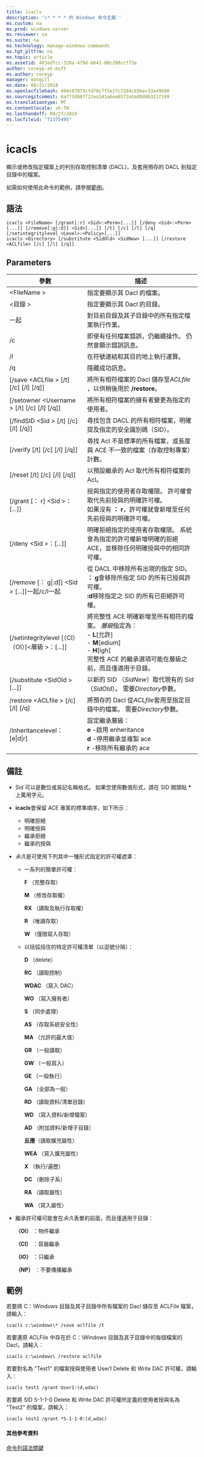 ```yaml
---
title: icacls
description: '\* * * * 的 Windows 命令主題 '
ms.custom: na
ms.prod: windows-server
ms.reviewer: na
ms.suite: na
ms.technology: manage-windows-commands
ms.tgt_pltfrm: na
ms.topic: article
ms.assetid: 403edfcc-328a-479d-b641-80c290ccf73e
author: coreyp-at-msft
ms.author: coreyp
manager: dongill
ms.date: 08/21/2018
ms.openlocfilehash: 494c87073cfd78c7f5e17c72d4c65bec33a49b98
ms.sourcegitcommit: 6aff3d88ff22ea141a6ea6572a5ad8dd6321f199
ms.translationtype: MT
ms.contentlocale: zh-TW
ms.lasthandoff: 09/27/2019
ms.locfileid: "71375495"
---
```

# <a name="icacls"></a>icacls

顯示或修改指定檔案上的判別存取控制清單 (DACL)，及套用預存的 DACL 到指定目錄中的檔案。

如需如何使用此命令的範例，請參閱[範例](#examples)。

## <a name="syntax"></a>語法

```
icacls <FileName> [/grant[:r] <Sid>:<Perm>[...]] [/deny <Sid>:<Perm>[...]] [/remove[:g|:d]] <Sid>[...]] [/t] [/c] [/l] [/q] [/setintegritylevel <Level>:<Policy>[...]]
icacls <Directory> [/substitute <SidOld> <SidNew> [...]] [/restore <ACLfile> [/c] [/l] [/q]]
```

## <a name="parameters"></a>Parameters

|參數|描述|
|---------|-----------|
|\<FileName >|指定要顯示其 Dacl 的檔案。|
|\<目錄 >|指定要顯示其 Dacl 的目錄。|
|一起|對目前目錄及其子目錄中的所有指定檔案執行作業。|
|/c|即使有任何檔案錯誤，仍繼續操作。 仍然會顯示錯誤訊息。|
|/l|在符號連結和其目的地上執行運算。|
|/q|隱藏成功訊息。|
|[/save \<ACLfile > [/t] [/c] [/l] [/q]]|將所有相符檔案的 Dacl 儲存至*ACLfile* ，以供稍後用於 **/restore**。|
|[/setowner \<Username > [/t] [/c] [/l] [/q]]|將所有相符檔案的擁有者變更為指定的使用者。|
|[/findSID \<Sid > [/t] [/c] [/l] [/q]]|尋找包含 DACL 的所有相符檔案，明確提及指定的安全識別碼（SID）。|
|[/verify [/t] [/c] [/l] [/q]]|尋找 Acl 不是標準的所有檔案，或長度與 ACE 不一致的檔案（存取控制專案）計數。|
|[/reset [/t] [/c] [/l] [/q]]|以預設繼承的 Acl 取代所有相符檔案的 Acl。|
|[/grant [： r] \<Sid >：<Perm>[...]]|授與指定的使用者存取權限。 許可權會取代先前授與的明確許可權。</br>如果沒有 **： r**，許可權就會新增至任何先前授與的明確許可權。|
|[/deny \<Sid >：<Perm>[...]]|明確拒絕指定的使用者存取權限。 系統會為指定的許可權新增明確的拒絕 ACE，並移除任何明確授與中的相同許可權。|
|[/remove [： g\|:d]] \<Sid > [...]]一起/c/l一起|從 DACL 中移除所有出現的指定 SID。</br>**： g**會移除所指定 SID 的所有已授與許可權。</br>**:d**移除指定之 SID 的所有已拒絕許可權。|
|[/setintegritylevel [（CI）（OI）]\<層級 >：<Policy>[...]]|將完整性 ACE 明確新增至所有相符的檔案。 *層級*指定為：</br>-   **L**[允許]</br>-   **M**[edium]</br>-   **H**[igh]</br>完整性 ACE 的繼承選項可能在層級之前，而且僅適用于目錄。|
|[/substitute \<SidOld > <SidNew> [...]]|以新的 SID （*SidNew*）取代現有的 Sid （*SidOld*）。 需要*Directory*參數。|
|/restore \<ACLfile > [/c] [/l] [/q]|將預存的 Dacl 從*ACLfile*套用至指定目錄中的檔案。 需要*Directory*參數。|
|/inheritancelevel： [e\|d\|r]|設定繼承層級： <br>  **e** -啟用 enheritance <br>**d** -停用繼承並複製 ace <br>**r** -移除所有繼承的 ace

## <a name="remarks"></a>備註

-   Sid 可以是數位或易記名稱格式。 如果您使用數值形式，請在 SID 開頭貼 **&#42;** 上萬用字元。
-   **icacls**會保留 ACE 專案的標準順序，如下所示：  
    -   明確拒絕
    -   明確授與
    -   繼承拒絕
    -   繼承的授與
-   *永久*是可使用下列其中一種形式指定的許可權遮罩：  
    -   一系列的簡單許可權：

        **F** （完整存取）

        **M** （修改存取權）

        **RX** （讀取及執行存取權）

        **R** （唯讀存取）

        **W** （僅限寫入存取）
    -   以括弧括住的特定許可權清單（以逗號分隔）：

        **D** （delete）

        **RC** （讀取控制）

        **WDAC** （寫入 DAC）

        **WO** （寫入擁有者）

        **S** （同步處理）

        **AS** （存取系統安全性）

        **MA** （允許的最大值）

        **GR** （一般讀取）

        **GW** （一般寫入）

        **GE** （一般執行）

        **GA** （全部為一般）

        **RD** （讀取資料/清單目錄）

        **WD** （寫入資料/新增檔案）

        **AD** （附加資料/新增子目錄）

        **反應**（讀取擴充屬性）

        **WEA** （寫入擴充屬性）

        **X** （執行/遍歷）

        **DC** （刪除子系）

        **RA** （讀取屬性）

        **WA** （寫入屬性）
-   繼承許可權可能會在*永久*表單的前面，而且僅適用于目錄：

    **（OI）** ：物件繼承

    **（CI）** ：容器繼承

    **（IO）** ：只繼承

    **（NP）** ：不要傳播繼承

## <a name="examples"></a>範例

若要將 C：\Windows 目錄及其子目錄中所有檔案的 Dacl 儲存至 ACLFile 檔案，請輸入：

```
icacls c:\windows\* /save aclfile /t
```

若要還原 ACLFile 中存在於 C：\Windows 目錄及其子目錄中的每個檔案的 Dacl，請輸入：

```
icacls c:\windows\ /restore aclfile
```

若要對名為 "Test1" 的檔案授與使用者 User1 Delete 和 Write DAC 許可權，請輸入：

```
icacls test1 /grant User1:(d,wdac)
```

若要將 SID S-1-1-0 Delete 和 Write DAC 許可權所定義的使用者授與名為 "Test2" 的檔案，請輸入：

```
icacls test2 /grant *S-1-1-0:(d,wdac)
```

#### <a name="additional-references"></a>其他參考資料

[命令列語法關鍵](command-line-syntax-key.md)
